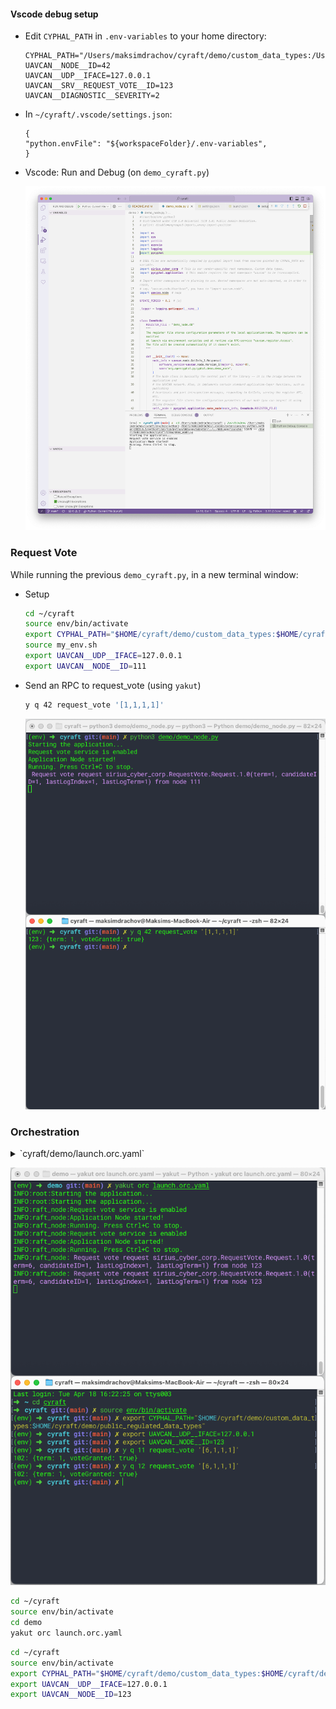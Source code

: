 #### Vscode debug setup

- Edit `CYPHAL_PATH` in `.env-variables` to your home directory:

    ```
    CYPHAL_PATH="/Users/maksimdrachov/cyraft/demo/custom_data_types:/Users/maksimdrachov/cyraft/demo/public_regulated_data_types"
    UAVCAN__NODE__ID=42
    UAVCAN__UDP__IFACE=127.0.0.1
    UAVCAN__SRV__REQUEST_VOTE__ID=123
    UAVCAN__DIAGNOSTIC__SEVERITY=2
    ```

- In `~/cyraft/.vscode/settings.json`:

    ```
    {
    "python.envFile": "${workspaceFolder}/.env-variables",
    }
    ```

- Vscode: Run and Debug (on `demo_cyraft.py`)

    ![run-and-debug](images/run_and_debug.png)

### Request Vote

While running the previous `demo_cyraft.py`, in a new terminal window:

- Setup

    ```bash
    cd ~/cyraft
    source env/bin/activate
    export CYPHAL_PATH="$HOME/cyraft/demo/custom_data_types:$HOME/cyraft/demo/public_regulated_data_types"
    source my_env.sh
    export UAVCAN__UDP__IFACE=127.0.0.1
    export UAVCAN__NODE__ID=111
    ```

- Send an RPC to request_vote (using `yakut`)

    ```bash
    y q 42 request_vote '[1,1,1,1]'
    ```

    ![request-vote-rpc](images/request_vote_rpc.png)

### Orchestration

<details>
<summary>`cyraft/demo/launch.orc.yaml`</summary>

```yaml
#!/usr/bin/env -S yakut --verbose orchestrate
# Read the docs about the orc-file syntax: yakut orchestrate --help

# Shared environment variables for all nodes/processes (can be overridden or selectively removed in local scopes).
CYPHAL_PATH: "./public_regulated_data_types;./custom_data_types"
# PYCYPHAL_PATH: ".pycyphal_generated"  # This one is optional; the default is "~/.pycyphal".

# Shared registers for all nodes/processes (can be overridden or selectively removed in local scopes).
# See the docs for pycyphal.application.make_node() to see which registers can be used here.
uavcan:
  # Use Cyphal/UDP via localhost:
  udp.iface: 127.0.0.1
  # If you have Ncat or some other TCP broker, you can use Cyphal/serial tunneled over TCP (in a heterogeneous
  # redundant configuration with UDP or standalone). Ncat launch example: ncat --broker --listen --source-port 50905
  serial.iface: "" # socket://127.0.0.1:50905
  # It is recommended to explicitly assign unused transports to ensure that previously stored transport
  # configurations are not accidentally reused:
  can.iface: ""
  # Configure diagnostic publishing, too:
  diagnostic:
    severity: 2
    timestamp: true

# Keys with "=" define imperatives rather than registers or environment variables.
$=:
- $=:
  # Wait a bit to let the diagnostic subscriber get ready (it is launched below).
  - sleep 2
  - # An empty statement is a join statement -- wait for the previously launched processes to exit before continuing.

  # Launch the demo app that implements the thermostat.
  - $=: python3 demo_cyraft.py
    uavcan:
      node.id: 11
      srv.request_vote.id: 101

  # Launch the controlled plant simulator.
  - $=: python3 demo_cyraft.py
    uavcan:
      node.id: 12
      srv.request_vote.id: 102

  # Launch the controlled plant simulator.
  - $=: python3 demo_cyraft.py
    uavcan:
      node.id: 13
      srv.request_vote.id: 103

# Exit automatically if STOP_AFTER is defined (frankly, this is just a testing aid, feel free to ignore).
- ?=: test -n "$STOP_AFTER"
  $=: sleep $STOP_AFTER && exit 111
```
</details>

![orchestration](images/yakut-orchestration.png)

```bash
cd ~/cyraft
source env/bin/activate
cd demo
yakut orc launch.orc.yaml
```

```bash
cd ~/cyraft
source env/bin/activate
export CYPHAL_PATH="$HOME/cyraft/demo/custom_data_types:$HOME/cyraft/demo/public_regulated_data_types"
export UAVCAN__UDP__IFACE=127.0.0.1
export UAVCAN__NODE__ID=123
```